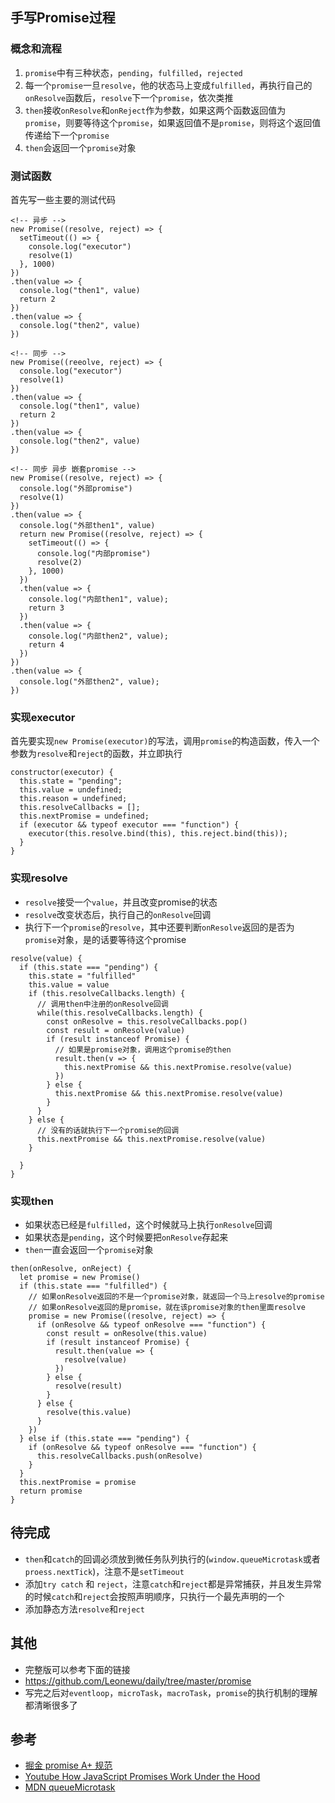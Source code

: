 
## 手写Promise过程
### 概念和流程 
1. `promise`中有三种状态，`pending`，`fulfilled`，`rejected`
2. 每一个`promise`一旦`resolve`，他的状态马上变成`fulfilled`，再执行自己的`onResolve`函数后，`resolve`下一个`promise`，依次类推
3. `then`接收`onResolve`和`onReject`作为参数，如果这两个函数返回值为`promise`，则要等待这个`promise`，如果返回值不是`promise`，则将这个返回值传递给下一个`promise`
4. `then`会返回一个`promise`对象
### 测试函数
首先写一些主要的测试代码  
```
<!-- 异步 -->
new Promise((resolve, reject) => {
  setTimeout(() => {
    console.log("executor")
    resolve(1)
  }, 1000)
})
.then(value => {
  console.log("then1", value)
  return 2
})
.then(value => {
  console.log("then2", value)
})
```
```
<!-- 同步 -->
new Promise((reeolve, reject) => {
  console.log("executor")
  resolve(1)
})
.then(value => {
  console.log("then1", value)
  return 2
})
.then(value => {
  console.log("then2", value)
})
```
```
<!-- 同步 异步 嵌套promise -->
new Promise((resolve, reject) => {
  console.log("外部promise")
  resolve(1)
})
.then(value => {
  console.log("外部then1", value)
  return new Promise((resolve, reject) => {
    setTimeout(() => {
      console.log("内部promise")
      resolve(2)
    }, 1000)
  })
  .then(value => {
    console.log("内部then1", value);
    return 3
  })
  .then(value => {
    console.log("内部then2", value);
    return 4
  })
})
.then(value => {
  console.log("外部then2", value);
})
```
### 实现executor
首先要实现`new Promise(executor)`的写法，调用`promise`的构造函数，传入一个参数为`resolve`和`reject`的函数，并立即执行
```
constructor(executor) {
  this.state = "pending";
  this.value = undefined;
  this.reason = undefined;
  this.resolveCallbacks = [];
  this.nextPromise = undefined;
  if (executor && typeof executor === "function") {
    executor(this.resolve.bind(this), this.reject.bind(this));
  }
}
``` 
### 实现resolve
* `resolve`接受一个`value`，并且改变promise的状态 
* `resolve`改变状态后，执行自己的`onResolve`回调
* 执行下一个`promise`的`resolve`，其中还要判断`onResolve`返回的是否为`promise`对象，是的话要等待这个promise
```
resolve(value) {
  if (this.state === "pending") {
    this.state = "fulfilled"
    this.value = value
    if (this.resolveCallbacks.length) {
      // 调用then中注册的onResolve回调
      while(this.resolveCallbacks.length) {
        const onResolve = this.resolveCallbacks.pop()
        const result = onResolve(value)
        if (result instanceof Promise) {
          // 如果是promise对象，调用这个promise的then
          result.then(v => {
            this.nextPromise && this.nextPromise.resolve(value)
          })
        } else {
          this.nextPromise && this.nextPromise.resolve(value)
        }
      }
    } else {
      // 没有的话就执行下一个promise的回调
      this.nextPromise && this.nextPromise.resolve(value)
    }
    
  }
}
```
### 实现then
* 如果状态已经是`fulfilled`，这个时候就马上执行`onResolve`回调
* 如果状态是`pending`，这个时候要把`onResolve`存起来 
* `then`一直会返回一个`promise`对象 
```
then(onResolve, onReject) {
  let promise = new Promise()
  if (this.state === "fulfilled") {
    // 如果onResolve返回的不是一个promise对象，就返回一个马上resolve的promise
    // 如果onResolve返回的是promise，就在该promise对象的then里面resolve
    promise = new Promise((resolve, reject) => {
      if (onResolve && typeof onResolve === "function") {
        const result = onResolve(this.value)
        if (result instanceof Promise) {
          result.then(value => {
            resolve(value)
          })
        } else {
          resolve(result)
        }
      } else {
        resolve(this.value)
      }
    })
  } else if (this.state === "pending") {
    if (onResolve && typeof onResolve === "function") {
      this.resolveCallbacks.push(onResolve)
    }
  }
  this.nextPromise = promise
  return promise
}
```
## 待完成
* `then`和`catch`的回调必须放到微任务队列执行的(`window.queueMicrotask`或者`proess.nextTick`)，注意不是`setTimeout`
* 添加`try catch` 和 `reject`，注意`catch`和`reject`都是异常捕获，并且发生异常的时候`catch`和`reject`会按照声明顺序，只执行一个最先声明的一个
* 添加静态方法`resolve`和`reject`
## 其他
* 完整版可以参考下面的链接
* https://github.com/Leonewu/daily/tree/master/promise 
* 写完之后对`eventloop`，`microTask`，`macroTask`，`promise`的执行机制的理解都清晰很多了
## 参考
* [掘金  promise A+ 规范](https://juejin.im/post/5c4b0423e51d4525211c0fbc)  
* [Youtube How JavaScript Promises Work Under the Hood](https://www.youtube.com/watch?v=C3kUMPtt4hY&t=247s)  
* [MDN queueMicrotask](https://developer.mozilla.org/zh-CN/docs/Web/API/HTML_DOM_API/Microtask_guide)